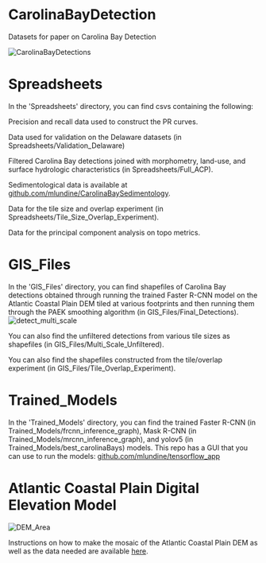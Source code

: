 # CarolinaBayDetection
Datasets for paper on Carolina Bay Detection

![CarolinaBayDetections](/Images/figure22.png)

# Spreadsheets

In the 'Spreadsheets' directory, you can find csvs containing the following:

Precision and recall data used to construct the PR curves.

Data used for validation on the Delaware datasets (in Spreadsheets/Validation_Delaware)

Filtered Carolina Bay detections joined with morphometry, land-use, and surface hydrologic characteristics (in Spreadsheets/Full_ACP).

Sedimentological data is available at [github.com/mlundine/CarolinaBaySedimentology](https://github.com/mlundine/CarolinaBaySedimentology).

Data for the tile size and overlap experiment (in Spreadsheets/Tile_Size_Overlap_Experiment).

Data for the principal component analysis on topo metrics.

# GIS_Files

In the 'GIS_Files' directory, you can find shapefiles of Carolina Bay detections obtained through running the trained Faster R-CNN
model on the Atlantic Coastal Plain DEM tiled at various footprints and then running them through the PAEK smoothing algorithm (in GIS_Files/Final_Detections).
![detect_multi_scale](/Images/figure21.png)

You can also find the unfiltered detections from various tile sizes as shapefiles (in GIS_Files/Multi_Scale_Unfiltered).

You can also find the shapefiles constructed from the tile/overlap experiment (in GIS_Files/Tile_Overlap_Experiment).

# Trained_Models

In the 'Trained_Models' directory, you can find the trained Faster R-CNN (in Trained_Models/frcnn_inference_graph), Mask R-CNN (in Trained_Models/mrcnn_inference_graph), and yolov5 (in Trained_Models/best_carolinaBays) models.
This repo has a GUI that you can use to run the models: [github.com/mlundine/tensorflow_app](https://github.com/mlundine/tensorflow_app)

# Atlantic Coastal Plain Digital Elevation Model

![DEM_Area](/Images/figure4.png)

Instructions on how to make the mosaic of the Atlantic Coastal Plain DEM as well as the data needed are available [here](https://drive.google.com/drive/folders/1Am4y4Bwo28dLGqFbcXSX_iT5JmSGuwLh?usp=sharing).

